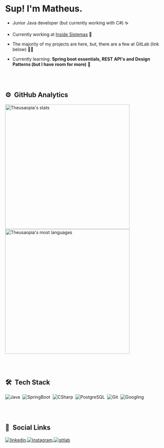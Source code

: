 <h1 align="left">Sup! I'm Matheus.</h1>

- Junior Java developer (but currently working with C#) ☕

- Currently working at [Inside Sistemas](https://www.insidesistemas.com.br) 💼

- The majority of my projects are here, but, there are a few at GitLab (link below) 👩‍💻

- Currently learning: **Spring boot essentials, REST API's and Design Patterns (but I have room for more)** 📘

<br><br>

## ⚙️ &nbsp;GitHub Analytics

<p align="left">
<img width="400em" src="https://github-readme-stats.vercel.app/api?username=theusaopia&show_icons=true&theme=github_dark" alt="Theusaopia's stats"/>
<img width="400em" src="https://github-readme-stats.vercel.app/api/top-langs/?username=theusaopia&layout=compact&theme=github_dark" alt="Theusaopia's most languages"/>
</p>

<br><br>

## 🛠 &nbsp;Tech Stack

![Java](https://img.shields.io/badge/-Java-05122A?style=flat&logo=java)&nbsp;
![SpringBoot](https://img.shields.io/badge/-SpringBoot-05122A?style=flat&logo=spring)&nbsp;
![CSharp](https://img.shields.io/badge/-CSharp-05122A?style=flat&logo=csharp)&nbsp;
![PostgreSQL](https://img.shields.io/badge/-PostgreSQL-05122A?style=flat&logo=postgresql)&nbsp;
![Git](https://img.shields.io/badge/-Git-05122A?style=flat&logo=git)&nbsp;
![Googling](https://img.shields.io/badge/-Googling-05122A?style=flat&logo=google)&nbsp;

<br><br>

## 📢 &nbsp;Social Links

<a href="https://www.linkedin.com/in/matheus-dias-n98/" target="_blank">
  <img align="center" src="https://img.shields.io/badge/-Linkedin-05122A?style=flat&logo=linkedin" alt="linkedin"/>
</a>
<a href="https://instagram.com/math_eusera" target="_blank">
 <img align="center" src="https://img.shields.io/badge/-math_eusera-05122A?style=flat&logo=instagram" alt="instagram"/>
</a>
<a href="https://gitlab.com/Theusaopia" target="_blank">
 <img align="center" src="https://img.shields.io/badge/-math_eusera-05122A?style=flat&logo=gitlab" alt="gitlab"/>
</a>
</p>

